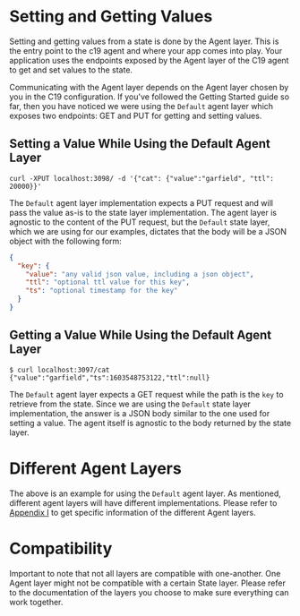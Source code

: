 # Setting and Getting Values

Setting and getting values from a state is done by the Agent layer. This is the entry point to the c19 agent and where your app comes into play.
Your application uses the endpoints exposed by the Agent layer of the C19 agent to get and set values to the state.

Communicating with the Agent layer depends on the Agent layer chosen by you in the C19 configuration. If you've followed the Getting Started guide so far, 
then you have noticed we were using the `Default` agent layer which exposes two endpoints: GET and PUT for getting and setting values.

## Setting a Value While Using the Default Agent Layer
```shell
curl -XPUT localhost:3098/ -d '{"cat": {"value":"garfield", "ttl": 20000}}'
```

The `Default` agent layer implementation expects a PUT request and will pass the value as-is to the state layer implementation. The agent layer 
is agnostic to the content of the PUT request, but the `Default` state layer, which we are using for our examples, dictates that the body will be a JSON object with the following form:
```json
{
  "key": {
    "value": "any valid json value, including a json object",
    "ttl": "optional ttl value for this key",
    "ts": "optional timestamp for the key"
  }
}
```

## Getting a Value While Using the Default Agent Layer
```shell
$ curl localhost:3097/cat
{"value":"garfield","ts":1603548753122,"ttl":null}
```

The `Default` agent layer expects a GET request while the path is the `key` to retrieve from the state.
Since we are using the `Default` state layer implementation, the answer is a JSON body similar to the one used for setting a value.
The agent itself is agnostic to the body returned by the state layer.

# Different Agent Layers
The above is an example for using the `Default` agent layer. As mentioned, different agent layers will have 
different implementations. Please refer to [Appendix I] to get specific information of the different Agent layers. 

# Compatibility
Important to note that not all layers are compatible with one-another. One Agent layer might not be compatible with 
a certain State layer. Please refer to the documentation of the layers you choose to make sure everything can work together.

[Appendix I]: appendix-i.md
